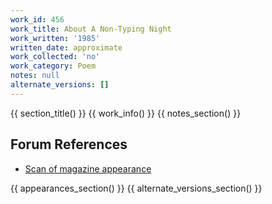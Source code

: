 ```yaml
---
work_id: 456
work_title: About A Non-Typing Night
work_written: '1985'
written_date: approximate
work_collected: 'no'
work_category: Poem
notes: null
alternate_versions: []
---
```


{{ section_title() }}
{{ work_info() }}
{{ notes_section() }}
## Forum References
- [Scan of magazine appearance](https://bukowskiforum.com/threads/about-a-non-typing-night-frank-no-4-summer-autumn-1985.11115/)

{{ appearances_section() }}
{{ alternate_versions_section() }}